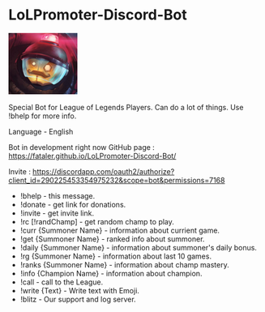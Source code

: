 # LoLPromoter-Discord-Bot
![Icon](/icon.PNG)

Special Bot for League of Legends Players. Can do a lot of things. Use !bhelp for more info.

Language - English 

Bot in development right now 
GitHub page : https://fataler.github.io/LoLPromoter-Discord-Bot/

Invite : https://discordapp.com/oauth2/authorize?client_id=290225453354975232&scope=bot&permissions=7168 

* !bhelp - this message.
* !donate - get link for donations.
* !invite - get invite link.
* !rc [!randChamp] - get random champ to play.
* !curr {Summoner Name} - information about currient game.
* !get {Summoner Name} - ranked info about summoner.
* !daily {Summoner Name} - information about summoner's daily bonus.
* !rg {Summoner Name} - information about last 10 games.
* !ranks {Summoner Name} - information about champ mastery.
* !info {Champion Name} - information about champion.
* !call - call to the League.
* !write {Text} - Write text with Emoji.
* !blitz - Our support and log server.
